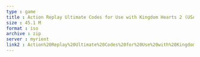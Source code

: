 ```yaml
---
type : game
title : Action Replay Ultimate Codes for Use with Kingdom Hearts 2 (USA) (Unl)
size : 45.1 M
format : iso
archive : zip
server : myrient
link2 : Action%20Replay%20Ultimate%20Codes%20for%20Use%20with%20Kingdom%20Hearts%202%20%28USA%29%20%28Unl%29
---
```

